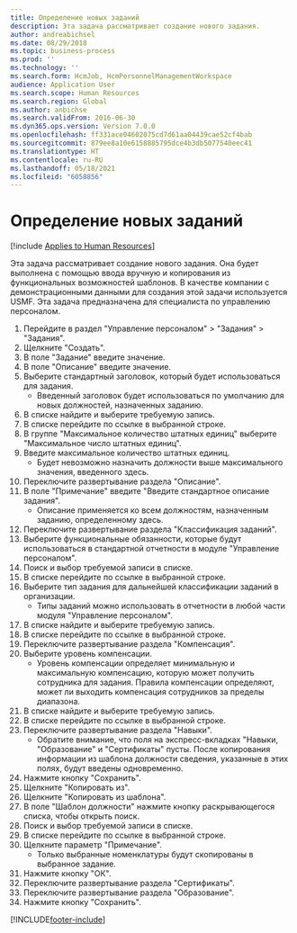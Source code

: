 ```yaml
---
title: Определение новых заданий
description: Эта задача рассматривает создание нового задания.
author: andreabichsel
ms.date: 08/29/2018
ms.topic: business-process
ms.prod: ''
ms.technology: ''
ms.search.form: HcmJob, HcmPersonnelManagementWorkspace
audience: Application User
ms.search.scope: Human Resources
ms.search.region: Global
ms.author: anbichse
ms.search.validFrom: 2016-06-30
ms.dyn365.ops.version: Version 7.0.0
ms.openlocfilehash: ff331ace04602075cd7d61aa04439cae52cf4bab
ms.sourcegitcommit: 879ee8a10e6158885795dce4b3db5077540eec41
ms.translationtype: HT
ms.contentlocale: ru-RU
ms.lasthandoff: 05/18/2021
ms.locfileid: "6058856"
---
```

# <a name="define-new-jobs"></a>Определение новых заданий

[!include [Applies to Human Resources](../includes/applies-to-hr.md)]



Эта задача рассматривает создание нового задания. Она будет выполнена с помощью ввода вручную и копирования из функциональных возможностей шаблонов. В качестве компании с демонстрационными данными для создания этой задачи используется USMF. Эта задача предназначена для специалиста по управлению персоналом.

1. Перейдите в раздел "Управление персоналом" > "Задания" > "Задания".
2. Щелкните "Создать".
3. В поле "Задание" введите значение.
4. В поле "Описание" введите значение.
5. Выберите стандартный заголовок, который будет использоваться для задания. 
    * Введенный заголовок будет использоваться по умолчанию для новых должностей, назначенных заданию.  
6. В списке найдите и выберите требуемую запись.
7. В списке перейдите по ссылке в выбранной строке.
8. В группе "Максимальное количество штатных единиц" выберите "Максимальное число штатных единиц".
9. Введите максимальное количество штатных единиц. 
    * Будет невозможно назначить должности выше максимального значения, введенного здесь.  
10. Переключите развертывание раздела "Описание".
11. В поле "Примечание" введите "Введите стандартное описание задания".
    * Описание применяется ко всем должностям, назначенным заданию, определенному здесь.  
12. Переключите развертывание раздела "Классификация заданий".
13. Выберите функциональные обязанности, которые будут использоваться в стандартной отчетности в модуле "Управление персоналом".
14. Поиск и выбор требуемой записи в списке.
15. В списке перейдите по ссылке в выбранной строке.
16. Выберите тип задания для дальнейшей классификации заданий в организации. 
    * Типы заданий можно использовать в отчетности в любой части модуля "Управление персоналом".  
17. В списке найдите и выберите требуемую запись.
18. В списке перейдите по ссылке в выбранной строке.
19. Переключите развертывание раздела "Компенсация".
20. Выберите уровень компенсации.
    * Уровень компенсации определяет минимальную и максимальную компенсацию, которую может получить сотрудника для задания. Правила компенсации определяют, может ли выходить компенсация сотрудников за пределы диапазона.  
21. В списке найдите и выберите требуемую запись.
22. В списке перейдите по ссылке в выбранной строке.
23. Переключите развертывание раздела "Навыки".
    * Обратите внимание, что поля на экспресс-вкладках "Навыки, "Образование" и "Сертификаты" пусты. После копирования информации из шаблона должности сведения, указанные в этих полях, будут введены одновременно.   
24. Нажмите кнопку "Сохранить".
25. Щелкните "Копировать из".
26. Щелкните "Копировать из шаблона".
27. В поле "Шаблон должности" нажмите кнопку раскрывающегося списка, чтобы открыть поиск.
28. Поиск и выбор требуемой записи в списке.
29. В списке перейдите по ссылке в выбранной строке.
30. Щелкните параметр "Примечание".
    * Только выбранные номенклатуры будут скопированы в выбранное задание.    
31. Нажмите кнопку "OК".
32. Переключите развертывание раздела "Сертификаты".
33. Переключите развертывание раздела "Образование".
34. Нажмите кнопку "Сохранить".



[!INCLUDE[footer-include](../includes/footer-banner.md)]